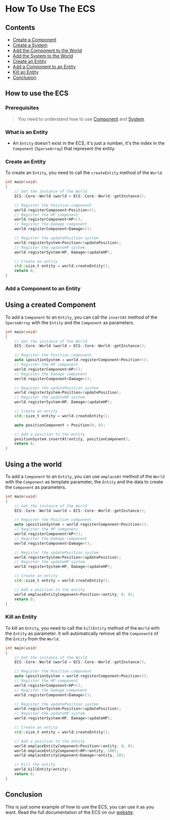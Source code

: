 # How To Use The ECS
## Contents
- [Create a Component](#create-a-component)
- [Create a System](#create-a-system)
- [Add the Component to the World](#add-the-component-to-the-world)
- [Add the System to the World](#add-the-system-to-the-world)
- [Create an Entity](#create-an-entity)
- [Add a Component to an Entity](#add-a-component-to-an-entity)
- [Kill an Entity](#kill-an-entity)
- [Conclusion](#conclusion)

## How to use the ECS
### Prerequisites
> You need to understand how to use [Component](./HowTo+Component.md) and [System](./HowTo+System.md).
### What is an Entity
- An `Entity` doesn't exist in the ECS, it's just a number, it's the index in the `Component` (`SparseArray`) that represent the entity.

### Create an Entity
To create an `Entity`, you need to call the `createEntity` method of the `World`.
```cpp
int main(void)
{
    // Get the instance of the World
    ECS::Core::World &world = ECS::Core::World::getInstance();

    // Register the Position component
    world.registerComponent<Position>();
    // Register the HP component
    world.registerComponent<HP>();
    // Register the Damage component
    world.registerComponent<Damage>();

    // Register the updatePosition system
    world.registerSystem<Position>(updatePosition);
    // Register the updateHP system
    world.registerSystem<HP, Damage>(updateHP);

    // Create an entity
    std::size_t entity = world.createEntity();
    return 0;
}
```
### Add a Component to an Entity
## Using a created Component
To add a `Component` to an `Entity`, you can call the `insertAt` method of the `SparseArray` with the `Entity` and the `Component` as parameters.
```cpp
int main(void)
{
    // Get the instance of the World
    ECS::Core::World &world = ECS::Core::World::getInstance();

    // Register the Position component
    auto &positionSystem = world.registerComponent<Position>();
    // Register the HP component
    world.registerComponent<HP>();
    // Register the Damage component
    world.registerComponent<Damage>();

    // Register the updatePosition system
    world.registerSystem<Position>(updatePosition);
    // Register the updateHP system
    world.registerSystem<HP, Damage>(updateHP);

    // Create an entity
    std::size_t entity = world.createEntity();

    auto positionComponent = Position(0, 0);

    // Add a position to the entity
    positionSystem.insertAt(entity, positionComponent);
    return 0;
}
```
## Using a the world
To add a `Component` to an `Entity`, you can use `emplaceAt` method of the `World` with the `Component` as template parameter, the `Entity` and the data to create the `Component` as parameters.
```cpp
int main(void)
{
    // Get the instance of the World
    ECS::Core::World &world = ECS::Core::World::getInstance();

    // Register the Position component
    auto &positionSystem = world.registerComponent<Position>();
    // Register the HP component
    world.registerComponent<HP>();
    // Register the Damage component
    world.registerComponent<Damage>();

    // Register the updatePosition system
    world.registerSystem<Position>(updatePosition);
    // Register the updateHP system
    world.registerSystem<HP, Damage>(updateHP);

    // Create an entity
    std::size_t entity = world.createEntity();

    // Add a position to the entity
    world.emplaceEntityComponent<Position>(entity, 0, 0);
    return 0;
}
```

### Kill an Entity
To kill an `Entity`, you need to call the `killEntity` method of the `World` with the `Entity` as parameter.
It will automatically remove all the `Component`s of the `Entity` from the `World`.
```cpp
int main(void)
{
    // Get the instance of the World
    ECS::Core::World &world = ECS::Core::World::getInstance();

    // Register the Position component
    auto &positionSystem = world.registerComponent<Position>();
    // Register the HP component
    world.registerComponent<HP>();
    // Register the Damage component
    world.registerComponent<Damage>();

    // Register the updatePosition system
    world.registerSystem<Position>(updatePosition);
    // Register the updateHP system
    world.registerSystem<HP, Damage>(updateHP);

    // Create an entity
    std::size_t entity = world.createEntity();

    // Add a position to the entity
    world.emplaceEntityComponent<Position>(entity, 0, 0);
    world.emplaceEntityComponent<HP>(entity, 100);
    world.emplaceEntityComponent<Damage>(entity, 10);

    // Kill the entity
    world.killEntity(entity);
    return 0;
}
```
## Conclusion
This is just some example of how to use the ECS, you can use it as you want.
Read the full documentation of the ECS on our [website](https://uwuclub.github.io/R-Type/).
